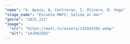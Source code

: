 ```yaml
---
"name": "A. Apaza, A. Contreras, I. Olivero, D. Vega"
"stage_name": "Escuela MAFI: Salida al mar"
"genre": "2015_221"
"image":
  "src": "https://mafi.tv/assets/141942502.webp"
  "alt": "141942502"
---
```

